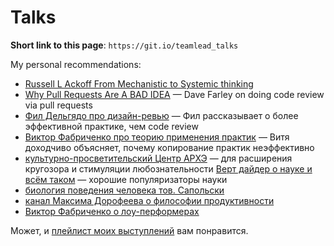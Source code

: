 # Talks

**Short link to this page**: `https://git.io/teamlead_talks`

My personal recommendations:

- [Russell L Ackoff From Mechanistic to Systemic thinking](https://www.youtube.com/watch?v=yGN5DBpW93g)
- [Why Pull Requests Are A BAD IDEA](https://www.youtube.com/watch?v=ASOSEiJCyEM) — Dave Farley on doing code review via pull requests
- [Фил Дельгядо про дизайн-ревью](https://www.youtube.com/watch?v=4Y0XJXRZv6k) — Фил рассказывает о более эффективной практике, чем code review
- [Виктор Фабриченко про теорию применения практик](https://drive.google.com/file/d/1Vv51uI0PIZ7_-sxVHPAI4wGmIjm5EFDD/view?usp=sharing) — Витя доходчиво объясняет, почему копирование практик неэффективно
- [культурно-просветительский Центр АРХЭ](https://www.youtube.com/c/ЦентрАрхэ/videos) — для расширения кругозора и стимуляции любознательности
 [Верт дайдер о науке и всём таком](https://www.youtube.com/channel/UCY6zVRa3Km52bsBmpyQnk6A/videos) — хорошие популяризаторы науки
- [биология поведения человека тов. Сапольски](https://www.youtube.com/watch?v=ik9t96SMtB0&list=PL8YZyma552VcePhq86dEkohvoTpWPuauk)
- [канал Максима Дорофеева о философии продуктивности](https://www.youtube.com/user/Cartmendum) 
- [Виктор Фабриченко о лоу-перформерах](https://youtu.be/LX0TCUaJnEY)

Может, и [плейлист моих выступлений](https://www.youtube.com/playlist?list=PLFtS8Ah0wZvWS37oveJ0-D5K6V7GWUpqY) вам понравится.


